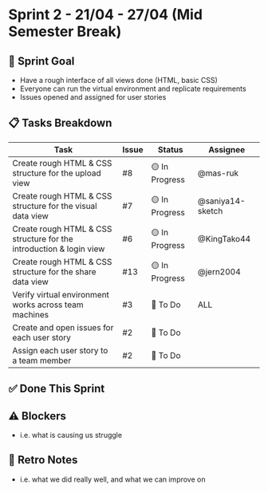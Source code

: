 # Sprint 2 - 21/04 - 27/04 (Mid Semester Break)

## 🎯 Sprint Goal
- Have a rough interface of all views done (HTML, basic CSS)
- Everyone can run the virtual environment and replicate requirements
- Issues opened and assigned for user stories

## 📋 Tasks Breakdown
| Task                                      | Issue | Status         | Assignee   |
|-------------------------------------------|-------|----------------|------------|
| Create rough HTML & CSS structure for the upload view | #8    | 🟡 In Progress | @mas-ruk|
| Create rough HTML & CSS structure for the visual data view | #7    | 🟡 In Progress | @saniya14-sketch|
| Create rough HTML & CSS structure for the introduction & login view | #6    | 🟡 In Progress | @KingTako44 |
| Create rough HTML & CSS structure for the share data view | #13   | 🟡 In Progress | @jern2004 |
| Verify virtual environment works across team machines | #3     | 🔲 To Do       | ALL           |
| Create and open issues for each user story | #2     | 🔲 To Do        |           |
| Assign each user story to a team member | #2     | 🔲 To Do        |            |

## ✅ Done This Sprint

## ⚠️ Blockers
- i.e. what is causing us struggle

## 🔁 Retro Notes
- i.e. what we did really well, and what we can improve on
